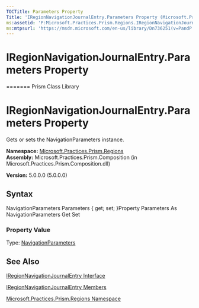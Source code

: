```yaml
---
TOCTitle: Parameters Property
Title: 'IRegionNavigationJournalEntry.Parameters Property (Microsoft.Practices.Prism.Regions)'
ms:assetid: 'P:Microsoft.Practices.Prism.Regions.IRegionNavigationJournalEntry.Parameters'
ms:mtpsurl: 'https://msdn.microsoft.com/en-us/library/Dn736251(v=PandP.50)'
---
```


# IRegionNavigationJournalEntry.Parameters Property
=======
Prism Class Library

IRegionNavigationJournalEntry.Parameters Property
=====================================================

Gets or sets the NavigationParameters instance.

**Namespace:** [Microsoft.Practices.Prism.Regions](https://msdn.microsoft.com/library/microsoft.practices.prism.regions)
**Assembly:** Microsoft.Practices.Prism.Composition (in Microsoft.Practices.Prism.Composition.dll)

**Version:** 5.0.0.0 (5.0.0.0)

## Syntax


NavigationParameters Parameters { get; set; }Property Parameters As NavigationParameters Get Set
### Property Value

Type: [NavigationParameters](https://msdn.microsoft.com/library/microsoft.practices.prism.regions.navigationparameters)

See Also
--------


[IRegionNavigationJournalEntry Interface](https://msdn.microsoft.com/library/microsoft.practices.prism.regions.iregionnavigationjournalentry)

[IRegionNavigationJournalEntry Members](https://msdn.microsoft.com/allmembers.t:microsoft.practices.prism.regions.iregionnavigationjournalentry)

[Microsoft.Practices.Prism.Regions Namespace](https://msdn.microsoft.com/library/microsoft.practices.prism.regions)
